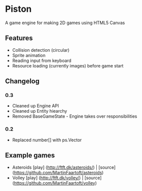 # Piston
A game engine for making 2D games using HTML5 Canvas

## Features
* Collision detection (circular)
* Sprite animation
* Reading input from keyboard
* Resource loading (currently images) before game start

## Changelog

### 0.3
* Cleaned up Engine API
* Cleaned up Entity hiearchy
* Removed BaseGameState - Engine takes over responsibilities

### 0.2
* Replaced number[] with ps.Vector 

## Example games
* Asteroids [play] (http://ftft.dk/asteroids/) | [source] (https://github.com/MartinFaartoft/asteroids)
* Volley [play] (http://ftft.dk/volley/) | [source] (https://github.com/MartinFaartoft/volley)
